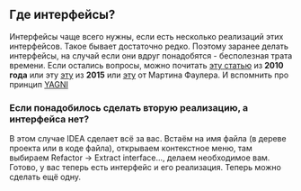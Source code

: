 ## Где интерфейсы?
Интерфейсы чаще всего нужны, если есть несколько реализаций этих интерфейсов.
Такое бывает достаточно редко. Поэтому заранее делать интерфейсы,
на случай если они вдруг понадобятся - бесполезная трата времени.
Если остались вопросы, можно почитать [эту статью](https://www.adam-bien.com/roller/abien/entry/service_s_new_serviceimpl_why)
из **2010 года** или эту [эту](http://wrschneider.github.io/2015/07/27/foo-fooimpl-pairs.html) из **2015**
или [эту](https://martinfowler.com/bliki/InterfaceImplementationPair.html) от Мартина Фаулера.
И вспомнить про принцип [YAGNI](https://en.wikipedia.org/wiki/You_aren%27t_gonna_need_it)
### Если понадобилось сделать вторую реализацию, а интерфейса нет?
В этом случае IDEA сделает всё за вас. Встаём на имя файла (в дереве проекта
или в коде файла), открываем контекстное меню, там выбираем
Refactor -> Extract interface..., делаем необходимое вам. Готово, у вас теперь
есть интерфейс и его реализация. Теперь можно сделать ещё одну.